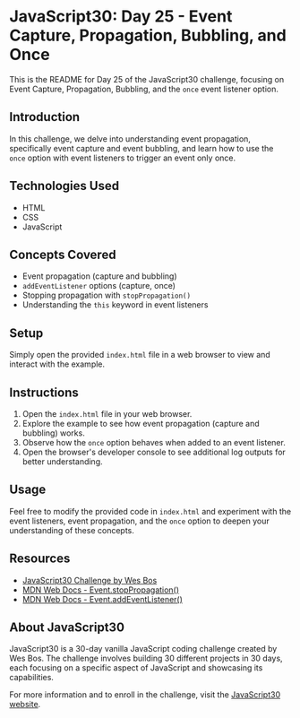 # JavaScript30: Day 25 - Event Capture, Propagation, Bubbling, and Once

This is the README for Day 25 of the JavaScript30 challenge, focusing on Event Capture, Propagation, Bubbling, and the `once` event listener option.

## Introduction

In this challenge, we delve into understanding event propagation, specifically event capture and event bubbling, and learn how to use the `once` option with event listeners to trigger an event only once.

## Technologies Used

- HTML
- CSS
- JavaScript

## Concepts Covered

- Event propagation (capture and bubbling)
- `addEventListener` options (capture, once)
- Stopping propagation with `stopPropagation()`
- Understanding the `this` keyword in event listeners

## Setup

Simply open the provided `index.html` file in a web browser to view and interact with the example.

## Instructions

1. Open the `index.html` file in your web browser.
2. Explore the example to see how event propagation (capture and bubbling) works.
3. Observe how the `once` option behaves when added to an event listener.
4. Open the browser's developer console to see additional log outputs for better understanding.

## Usage

Feel free to modify the provided code in `index.html` and experiment with the event listeners, event propagation, and the `once` option to deepen your understanding of these concepts.

## Resources

- [JavaScript30 Challenge by Wes Bos](https://javascript30.com/)
- [MDN Web Docs - Event.stopPropagation()](https://developer.mozilla.org/en-US/docs/Web/API/Event/stopPropagation)
- [MDN Web Docs - Event.addEventListener()](https://developer.mozilla.org/en-US/docs/Web/API/EventTarget/addEventListener)

## About JavaScript30

JavaScript30 is a 30-day vanilla JavaScript coding challenge created by Wes Bos. The challenge involves building 30 different projects in 30 days, each focusing on a specific aspect of JavaScript and showcasing its capabilities.

For more information and to enroll in the challenge, visit the [JavaScript30 website](https://javascript30.com/).
